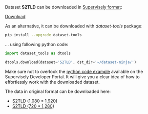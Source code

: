 Dataset **S2TLD** can be downloaded in [Supervisely format](https://developer.supervisely.com/api-references/supervisely-annotation-json-format):

 [Download](https://www.dropbox.com/scl/fi/3aq1lcc09iqm4ngzkx8lg/s2tld-DatasetNinja.tar?rlkey=fqeypdk3e90gcufoepngpv6m9&dl=1)

As an alternative, it can be downloaded with *dataset-tools* package:
``` bash
pip install --upgrade dataset-tools
```

... using following python code:
``` python
import dataset_tools as dtools

dtools.download(dataset='S2TLD', dst_dir='~/dataset-ninja/')
```
Make sure not to overlook the [python code example](https://developer.supervisely.com/getting-started/python-sdk-tutorials/iterate-over-a-local-project) available on the Supervisely Developer Portal. It will give you a clear idea of how to effortlessly work with the downloaded dataset.

The data in original format can be downloaded here:

- [S2TLD (1,080 * 1,920)](https://1drv.ms/u/s!Akhz5L4oxpUGiX2BR8RRl4B-XJ4I?e=fFFkll)
- [S2TLD (720 * 1,280)](https://1drv.ms/u/s!Akhz5L4oxpUGigJuXsgf-hyoknPp?e=TjchFL)
